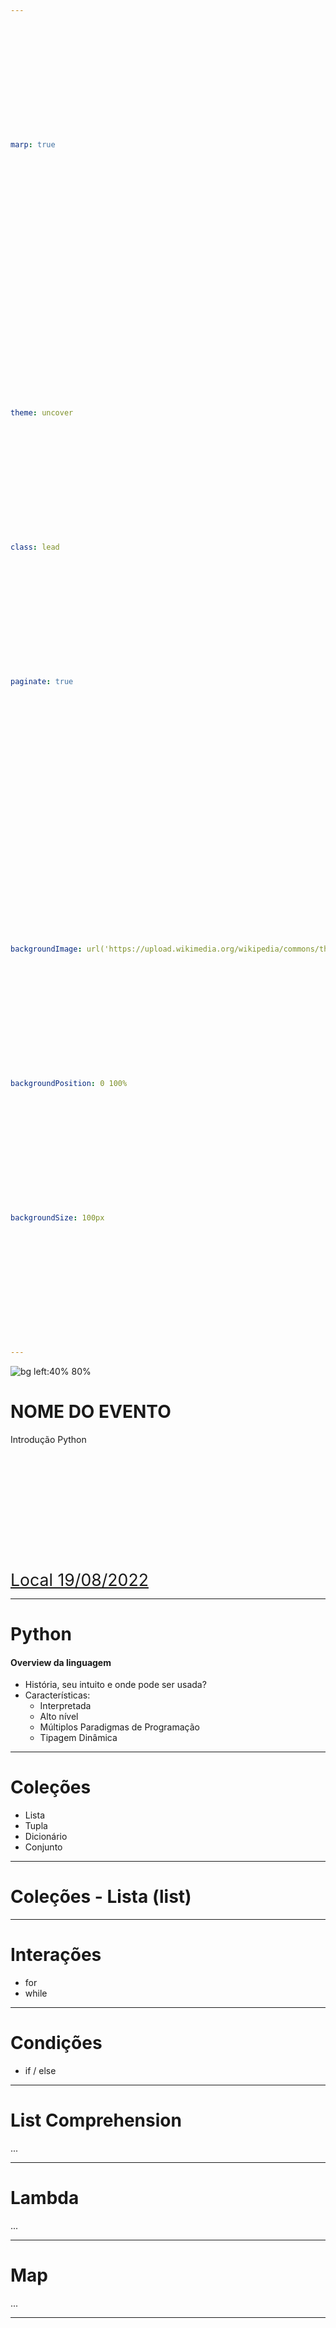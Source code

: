 ```yaml
---
marp: true

theme: uncover
class: lead
paginate: true

backgroundImage: url('https://upload.wikimedia.org/wikipedia/commons/thumb/1/1f/Python_logo_01.svg/640px-Python_logo_01.svg.png')
backgroundPosition: 0 100%
backgroundSize: 100px
---
```

<style scoped>{ color:red; background-color: yellow }</style>
<!-- _backgroundImage: None -->
![bg left:40% 80%](https://www.alura.com.br/artigos/assets/python-uma-introducao-a-linguagem/imagem1.gif)

<style scoped>
    a { display: block; margin-top: 200px; font-size: 20pt }
</style>

# **NOME DO EVENTO**

Introdução Python

[
    Local
    19/08/2022
](#)

---

# Python

#### Overview da linguagem

- História, seu intuito e onde pode ser usada?
- Características:
    - Interpretada
    - Alto nível
    - Múltiplos Paradigmas de Programação
    - Tipagem Dinâmica

---
<style scoped>{ color:red; background-color: yellow }</style>
# Coleções

* Lista
* Tupla
* Dicionário
* Conjunto

---
<style scoped>{ color:red; background-color: yellow }</style>
# Coleções - Lista (list)

---
# Interações

* for
* while

---
<style scoped>{ color:red; background-color: yellow }</style>
# Condições

* if / else

---
<style scoped>{ color:red; background-color: yellow }</style>
# List Comprehension

...

---
<style scoped>{ color:red; background-color: yellow }</style>
# Lambda

...

---
<style scoped>{ color:red; background-color: yellow }</style>
# Map

...

---

# Dúvidas?

---

# Referências

- [Python.org](https://www.python.org/)
- [Alura | Introdução a linguagem](https://www.alura.com.br/artigos/python-uma-introducao-a-linguagem)

---
<style scoped>{ color:red; background-color: yellow }</style>
# Obrigado!
